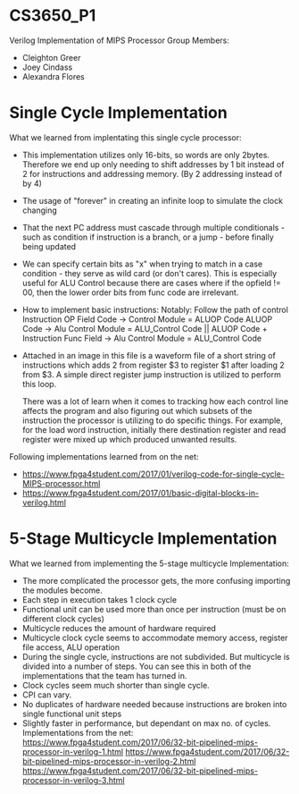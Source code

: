 # CS3650_P1
Verilog Implementation of MIPS Processor 
Group Members:
- Cleighton Greer
- Joey Cindass
- Alexandra Flores

# Single Cycle Implementation

What we learned from implentating this single cycle processor:
- This implementation utilizes only 16-bits, so words are only 2bytes. Therefore we end up only needing to shift addresses by 1 bit instead of 2 for instructions and addressing memory. 
    (By 2 addressing instead of by 4)
- The usage of "forever" in creating an infinite loop to simulate the clock changing 
- That the next PC address must cascade through multiple conditionals - such as condition if instruction is a branch, or a jump - before finally being updated
- We can specify certain bits as "x" when trying to match in a case condition - they serve as wild card (or don't cares).
    This is especially useful for ALU Control because there are cases where if the opfield != 00, then the lower order bits from func code are irrelevant.
- How to implement basic instructions:
    Notably: Follow the path of control
    Instruction OP Field Code -> Control Module = ALUOP Code
    ALUOP Code -> Alu Control Module = ALU_Control Code
    ||
    ALUOP Code + Instruction Func Field -> Alu Control Module = ALU_Control Code

- Attached in an image in this file is a waveform file of a short string of instructions which adds 2 from register $3 to register $1 after loading 2 from $3.
    A simple direct register jump instruction is utilized to perform this loop.

    There was a lot of learn when it comes to tracking how each control line affects the program and also figuring out which subsets of the instruction
    the processor is utilizing to do specific things. For example, for the load word instruction, initially there destination register and read register were mixed up which produced unwanted results. 




Following implementations learned from on the net:
- https://www.fpga4student.com/2017/01/verilog-code-for-single-cycle-MIPS-processor.html
- https://www.fpga4student.com/2017/01/basic-digital-blocks-in-verilog.html




# 5-Stage Multicycle Implementation 

What we learned from implementing the 5-stage multicycle Implementation:
- The more complicated the processor gets, the more confusing importing the modules become. 
- Each step in execution takes 1 clock cycle
- Functional unit can be used more than once per instruction (must be on different clock cycles)
- Multicycle reduces the amount of hardware required
- Multicycle clock cycle seems to accommodate memory access, register file access, ALU operation
- During the single cycle, instructions are not subdivided. But multicycle is divided into a number of steps. You can see this in both of the implementations that the team has turned in. 
- Clock cycles seem much shorter than single cycle. 
- CPI can vary. 
- No duplicates of hardware needed because instructions are broken into single functional unit steps
- Slightly faster in performance, but dependant on max no. of cycles.  
 Implementations from the net:
 https://www.fpga4student.com/2017/06/32-bit-pipelined-mips-processor-in-verilog-1.html
 https://www.fpga4student.com/2017/06/32-bit-pipelined-mips-processor-in-verilog-2.html
 https://www.fpga4student.com/2017/06/32-bit-pipelined-mips-processor-in-verilog-3.html
 
